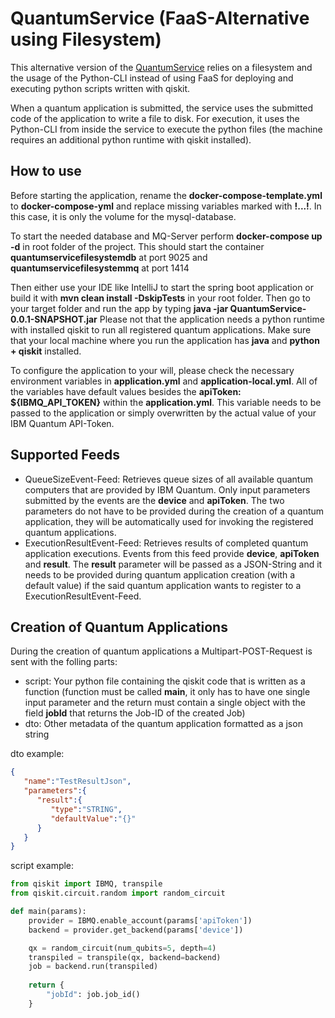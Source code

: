 # QuantumService (FaaS-Alternative using Filesystem)

This alternative version of the [QuantumService](https://github.com/LHommeDeBat/QuantumServiceFaas) relies on a filesystem and the usage of the Python-CLI instead of using FaaS for deploying and executing python scripts written with qiskit.

When a quantum application is submitted, the service uses the submitted code of the application to write a file to disk.
For execution, it uses the Python-CLI from inside the service to execute the python files (the machine requires an additional python runtime with qiskit installed).

## How to use

Before starting the application, rename the **docker-compose-template.yml** to **docker-compose-yml** and replace missing variables marked with **!...!**. In this case, it is only the volume for the mysql-database.

To start the needed database and MQ-Server perform **docker-compose up -d** in root folder of the project. This should start the container **quantumservicefilesystemdb** at port 9025 and **quantumservicefilesystemmq** at port 1414

Then either use your IDE like IntelliJ to start the spring boot application or build it with **mvn clean install -DskipTests** in your root folder.
Then go to your target folder and run the app by typing **java -jar QuantumService-0.0.1-SNAPSHOT.jar**
Please not that the application needs a python runtime with installed qiskit to run all registered quantum applications.
Make sure that your local machine where you run the application has **java** and **python + qiskit** installed.

To configure the application to your will, please check the necessary environment variables in **application.yml** and **application-local.yml**.
All of the variables have default values besides the **apiToken: ${IBMQ_API_TOKEN}** within the **application.yml**. This variable needs to be passed to the application or simply overwritten by the actual value of your IBM Quantum API-Token.

## Supported Feeds

- QueueSizeEvent-Feed: Retrieves queue sizes of all available quantum computers that are provided by IBM Quantum. Only input parameters submitted by the events are the **device** and **apiToken**. The two parameters do not have to be provided during the creation of a quantum application, they will be automatically used for invoking the registered quantum applications.
- ExecutionResultEvent-Feed: Retrieves results of completed quantum application executions. Events from this feed provide **device**, **apiToken** and **result**. The **result** parameter will be passed as a JSON-String and it needs to be provided during quantum application creation (with a default value) if the said quantum application wants to register to a ExecutionResultEvent-Feed.

## Creation of Quantum Applications

During the creation of quantum applications a Multipart-POST-Request is sent with the folling parts:

- script: Your python file containing the qiskit code that is written as a function (function must be called **main**, it only has to have one single input parameter and the return must contain a single object with the field **jobId** that returns the Job-ID of the created Job)
- dto: Other metadata of the quantum application formatted as a json string

dto example:

``` json
{
   "name":"TestResultJson",
   "parameters":{
      "result":{
         "type":"STRING",
         "defaultValue":"{}"
      }
   }
}
```

script example:

``` python
from qiskit import IBMQ, transpile
from qiskit.circuit.random import random_circuit

def main(params):
    provider = IBMQ.enable_account(params['apiToken'])
    backend = provider.get_backend(params['device'])

    qx = random_circuit(num_qubits=5, depth=4)
    transpiled = transpile(qx, backend=backend)
    job = backend.run(transpiled)
    
    return {
        "jobId": job.job_id()
    }
```
